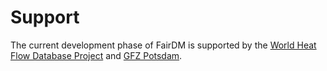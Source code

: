 # Support

The current development phase of FairDM is supported by the [World Heat Flow Database Project](https://www.heatflow.world) and [GFZ Potsdam](https://www.gfz-potsdam.de/en/).
